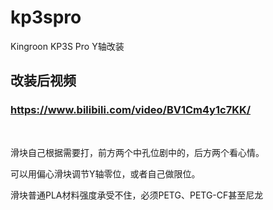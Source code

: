 # kp3spro
Kingroon KP3S Pro Y轴改装

## 改装后视频
### https://www.bilibili.com/video/BV1Cm4y1c7KK/


</br>

滑块自己根据需要打，前方两个中孔位剧中的，后方两个看心情。

可以用偏心滑块调节Y轴零位，或者自己做限位。

滑块普通PLA材料强度承受不住，必须PETG、PETG-CF甚至尼龙